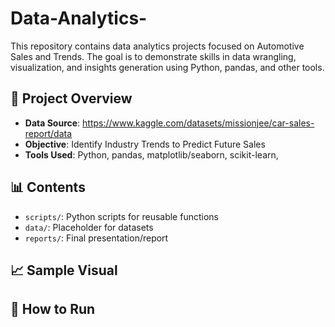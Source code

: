 # Data-Analytics-

This repository contains data analytics projects focused on Automotive Sales and Trends. The goal is to demonstrate skills in data wrangling, visualization, and insights generation using Python, pandas, and other tools.

## 📂 Project Overview

- **Data Source**: https://www.kaggle.com/datasets/missionjee/car-sales-report/data
- **Objective**: Identify Industry Trends to Predict Future Sales
- **Tools Used**: Python, pandas, matplotlib/seaborn, scikit-learn, 

## 📊 Contents

- `scripts/`: Python scripts for reusable functions
- `data/`: Placeholder for datasets
- `reports/`: Final presentation/report

## 📈 Sample Visual



## 🚀 How to Run

